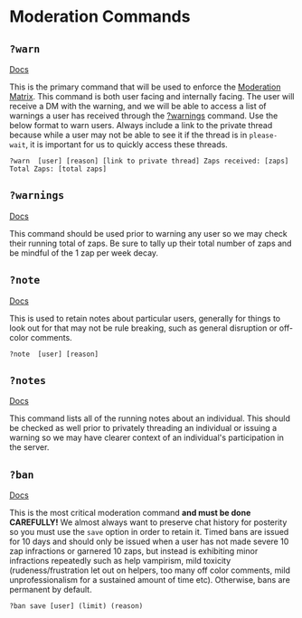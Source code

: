 # Moderation Commands

## `?warn`
[Docs](https://wiki.dyno.gg/en/commands/warn)

This is the primary command that will be used to enforce the [Moderation Matrix](https://github.com/TheOdinProject/top-meta/blob/main/MODERATION/Moderation_Matrix.md). This command is both user facing and internally facing. The user will receive a DM with the warning, and we will be able to access a list of warnings a user has received through the [?warnings](https://wiki.dyno.gg/en/commands/warnings) command. Use the below format to warn users. Always include a link to the private thread because while a user may not be able to see it if the thread is in `please-wait`, it is important for us to quickly access these threads.

```
?warn  [user] [reason] [link to private thread] Zaps received: [zaps] Total Zaps: [total zaps]
```

## `?warnings`
[Docs](https://wiki.dyno.gg/en/commands/warning)

This command should be used prior to warning any user so we may check their running total of zaps. Be sure to tally up their total number of zaps and be mindful of the 1 zap per week decay. 

## `?note`
[Docs](https://wiki.dyno.gg/en/commands/note)

This is used to retain notes about particular users, generally for things to look out for that may not be rule breaking, such as general disruption or off-color comments. 

```
?note  [user] [reason]
```

## `?notes`
[Docs](https://wiki.dyno.gg/en/commands/notes)

This command lists all of the running notes about an individual. This should be checked as well prior to privately threading an individual or issuing a warning so we may have clearer context of an individual's participation in the server. 

## `?ban`
[Docs](https://wiki.dyno.gg/en/commands/ban)

This is the most critical moderation command **and must be done CAREFULLY!** We almost always want to preserve chat history for posterity so you must use the `save` option in order to retain it. Timed bans are issued for 10 days and should only be issued when a user has not made severe 10 zap infractions or garnered 10 zaps, but instead is exhibiting minor infractions repeatedly such as help vampirism, mild toxicity (rudeness/frustration let out on helpers, too many off color comments, mild unprofessionalism for a sustained amount of time etc). Otherwise, bans are permanent by default.


```
?ban save [user] (limit) (reason)
```

